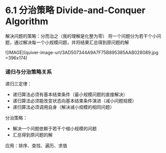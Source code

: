 # 6.1 分治策略 Divide-and-Conquer Algorithm

解决问题的策略：分而治之（我的理解是化整为零）
将一个问题分为若干个小问题，通过解决每一个小规模问题，并将结果汇总得到原问题的解

![IMAGE](quiver-image-url/3AD507344A9A7F75B895385AAB028089.jpg =396x174)

### 递归与分治策略关系
递归三定律：
- 递归算法必须有基本结束条件（最小规模问题的直接解决）
- 递归算法必须能改变状态向基本结束条件演进（减小问题规模）
- 递归算法必须调用自身（解决减小规模的相同问题）

分治策略：
- 解决一个问题依赖于若干个缩小规模的问题
- 汇总得到原问题的解

应用：排序、查找、遍历、求值


